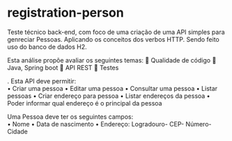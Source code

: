 # registration-person
Teste técnico back-end, com foco de uma criação de uma API simples para genreciar Pessoas. Aplicando os conceitos dos verbos HTTP. Sendo feito uso do banco de dados H2.
  
 Esta análise propõe avaliar os seguintes temas: 
  	Qualidade de código
  	Java, Spring boot
  	API REST
  	Testes
  
. Esta API deve permitir:  
  •	Criar uma pessoa
  •	Editar uma pessoa
  •	Consultar uma pessoa
  •	Listar pessoas
  •	Criar endereço para pessoa
  •	Listar endereços da pessoa
  •	Poder informar qual endereço é o principal da pessoa  

Uma Pessoa deve ter os seguintes campos:  
  •	Nome
  •	Data de nascimento
  •	Endereço:
    Logradouro-
    CEP-
    Número-
    Cidade


